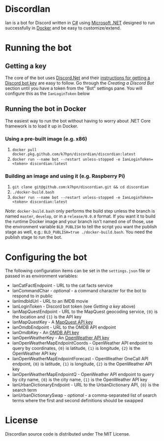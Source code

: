 # DiscordIan

Ian is a bot for Discord written in [C#](https://docs.microsoft.com/en-us/dotnet/csharp/)
using [Microsoft .NET](https://dotnet.microsoft.com/) designed to run
successfully in [Docker](https://www.docker.com) and be easy to customize/extend.

# Running the bot

## Getting a key

The core of the bot uses [Discord.Net](https://github.com/discord-net/Discord.Net) and their
[instructions for getting a Discord bot key](https://discord.foxbot.me/stable/guides/getting_started/first-bot.html#creating-a-discord-bot) are easy to follow. Go through the _Creating a Discord Bot_ section until you have a token from the "Bot" settings pane. You will configure this as the `IanLoginToken` below

## Running the bot in Docker

The easiest way to run the bot without having to worry about .NET Core framework is to load
it up in Docker.

### Using a pre-built image (e.g. x86)

1. `docker pull docker.pkg.github.com/k7hpn/discordian/discordian:latest`
2. `docker run --name bot --restart unless-stopped -e IanLoginToken=<token> discordian:latest`

### Building an image and using it (e.g. Raspberry Pi)

1. `git clone git@github.com:k7hpn/discordian.git && cd discordian`
2. `./docker-build.bash`
3. `docker run --name bot --restart unless-stopped -e IanLoginToken=<token> discordian:latest`

*Note*: `docker-build.bash` only performs the build step unless the branch is named
`master`, `develop`, or in a `release/0.0.0` format. If you want it to build the runtime
Docker image and your branch isn't named one of those, use the environment variable
`BLD_PUBLISH` to tell the script you want the publish stage as well, e.g.: `BLD_PUBLISH=true ./docker-build.bash`. You need the publish stage to run the bot.

# Configuring the bot

The following configuration items can be set in the `settings.json` file or passed in as
environment variables:

- IanCatFactEndpoint - URL to the cat facts service
- IanCommandChar - _optional_ - a command character for the bot to respond to in public
- IanImdbIdUrl - URL to an IMDB movie
- IanLoginToken - Discord bot token (see _Getting a key_ above)
- IanMapQuestEndpoint - URL to the MapQuest geocoding service, `{0}` is the location and `{1}` is the API key
- IanMapQuestKey - A [MapQuest API key](https://developer.mapquest.com)
- IanOmdbEndpoint - URL to the OMDB API endpoint
- IanOmdbKey - An [OMDB API key](http://www.omdbapi.com/apikey.aspx)
- IanOpenWeatherKey - An [OpenWeather API key](https://openweathermap.org/api)
- IanOpenWeatherMapEndpointCoords - OpenWeather API endpoint to query by coordinates, `{0}` is latitude, `{1}` is longitude, `{2}` is the OpenWeather API key
- IanOpenWeatherMapEndpointForecast - OpenWeather OneCall API endpoint, `{0}` is latitude, `{1}` is longitude, `{2}` is the OpenWeather API key
- IanOpenWeatherMapEndpointQ - OpenWeather API endpoint to query by city name, `{0}` is the city name, `{1}` is the OpenWeather API key
- IanUrbanDictionaryEndpoint - URL to the UrbanDictionary API, `{0}` is the search term
- IanUrbanDictionarySwap - _optional_ - a comma-separated list of search terms where the
first and second definitions should be swapped

# License

DiscordIan source code is distributed under The MIT License.

